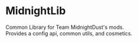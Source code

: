 # MidnightLib
Common Library for Team MidnightDust's mods.  
Provides a config api, common utils, and cosmetics.
